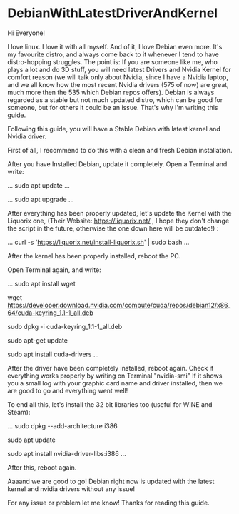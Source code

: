 # DebianWithLatestDriverAndKernel
Hi Everyone!

I love linux. I love it with all myself. And of it, I love Debian even more. It's my favourite distro, and always come back to it whenever I tend to have distro-hopping struggles.
The point is: If you are someone like me, who plays a lot and do 3D stuff, you will need latest Drivers and Nvidia Kernel for comfort reason (we will talk only about Nvidia, since I have a Nvidia laptop, and we all know how the most recent Nvidia drivers (575 of now) are great, much more then the 535 which Debian repos offers).
Debian is always regarded as a stable but not much updated distro, which can be good for someone, but for others it could be an issue.
That's why I'm writing this guide.

Following this guide, you will have a Stable Debian with latest kernel and Nvidia driver.

First of all, I recommend to do this with a clean and fresh Debian installation.

After you have Installed Debian, update it completely. Open a Terminal and write:

...
sudo apt update
...

...
sudo apt upgrade
...

After everything has been properly updated, let's update the Kernel with the Liquorix one, (Their Website: https://liquorix.net/ , I hope they don't change the script in the future, otherwise the one down here will be outdated!) :

...
curl -s 'https://liquorix.net/install-liquorix.sh' | sudo bash
...

After the kernel has been properly installed, reboot the PC.

Open Terminal again, and write:

...
sudo apt install wget

wget https://developer.download.nvidia.com/compute/cuda/repos/debian12/x86_64/cuda-keyring_1.1-1_all.deb

sudo dpkg -i cuda-keyring_1.1-1_all.deb

sudo apt-get update

sudo apt install cuda-drivers
...

After the driver have been completely installed, reboot again.
Check if everything works properly by writing on Terminal "nvidia-smi"
If it shows you a small log with your graphic card name and driver installed, then we are good to go and everything went well!

To end all this, let's install the 32 bit libraries too (useful for WINE and Steam):

...
sudo dpkg --add-architecture i386

sudo apt update

sudo apt install nvidia-driver-libs:i386
...

After this, reboot again.


Aaaand we are good to go! Debian right now is updated with the latest kernel and nvidia drivers without any issue!

For any issue or problem let me know!
Thanks for reading this guide.

